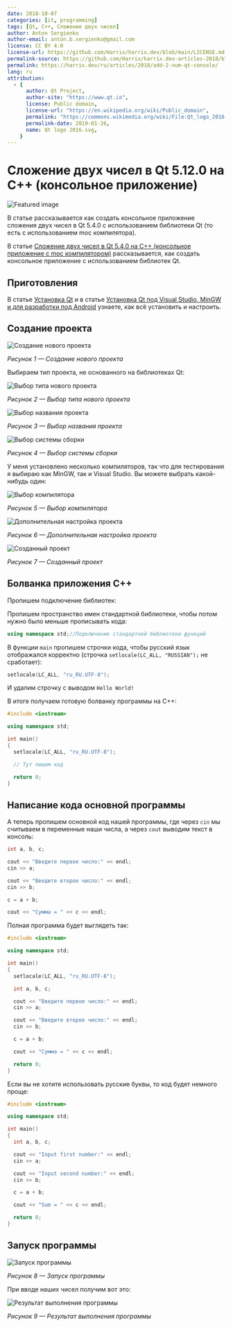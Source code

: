 ```yaml
---
date: 2018-10-07
categories: [it, programming]
tags: [Qt, C++, Сложение двух чисел]
author: Anton Sergienko
author-email: anton.b.sergienko@gmail.com
license: CC BY 4.0
license-url: https://github.com/Harrix/harrix.dev/blob/main/LICENSE.md
permalink-source: https://github.com/Harrix/harrix.dev-articles-2018/blob/main/add-2-num-qt-console/add-2-num-qt-console.md
permalink: https://harrix.dev/ru/articles/2018/add-2-num-qt-console/
lang: ru
attribution:
  - {
      author: Qt Project,
      author-site: "https://www.qt.io",
      license: Public domain,
      license-url: "https://en.wikipedia.org/wiki/Public_domain",
      permalink: "https://commons.wikimedia.org/wiki/File:Qt_logo_2016.svg",
      permalink-date: 2019-01-26,
      name: Qt logo 2016.svg,
    }
---
```


# Сложение двух чисел в Qt 5.12.0 на C++ (консольное приложение)

![Featured image](featured-image.svg)

В статье рассказывается как создать консольное приложение сложения двух чисел в Qt 5.4.0 с использованием библиотеки Qt (то есть с использованием moc компилятора).

В статье [Сложение двух чисел в Qt 5.4.0 на C++ (консольное приложение c moc компилятором)](https://github.com/Harrix/harrix.dev-articles-2015/blob/main/add-2-num-qt-moc-console/add-2-num-qt-moc-console.md)<!-- https://harrix.dev/ru/articles/2015/add-2-num-qt-moc-console/ --> рассказывается, как создать консольное приложение с использованием библиотек Qt.

## Приготовления

В статье [Установка Qt](https://github.com/Harrix/harrix.dev-articles-2018/blob/main/install-qt-mingw/install-qt-mingw.md)<!-- https://harrix.dev/ru/articles/2018/install-qt-mingw/ --> и в статье [Установка Qt под Visual Studio, MinGW и для разработки под Android](https://github.com/Harrix/harrix.dev-articles-2018/blob/main/install-qt-advanced/install-qt-advanced.md)<!-- https://harrix.dev/ru/articles/2018/install-qt-advanced/ --> узнаете, как всё установить и настроить.

## Создание проекта

![Создание нового проекта](img/new-project_01.png)

_Рисунок 1 — Создание нового проекта_

Выбираем тип проекта, не основанного на библиотеках Qt:

![Выбор типа нового проекта](img/new-project_02.png)

_Рисунок 2 — Выбор типа нового проекта_

![Выбор названия проекта](img/new-project_03.png)

_Рисунок 3 — Выбор названия проекта_

![Выбор системы сборки](img/new-project_04.png)

_Рисунок 4 — Выбор системы сборки_

У меня установлено несколько компиляторов, так что для тестирования я выбираю как MinGW, так и Visual Studio. Вы можете выбрать какой-нибудь один:

![Выбор компилятора](img/new-project_05.png)

_Рисунок 5 — Выбор компилятора_

![Дополнительная настройка проекта](img/new-project_06.png)

_Рисунок 6 — Дополнительная настройка проекта_

![Созданный проект](img/new-project_07.png)

_Рисунок 7 — Созданный проект_

## Болванка приложения C++

Пропишем подключение библиотек:

Пропишем пространство имен стандартной библиотеки, чтобы потом нужно было меньше прописывать кода:

```cpp
using namespace std;//Подключение стандартной библиотеки функций
```

В функции `main` пропишем строчки кода, чтобы русский язык отображался корректно (строчка `setlocale(LC_ALL, "RUSSIAN");` не сработает):

```cpp
setlocale(LC_ALL, "ru_RU.UTF-8");
```

И удалим строчку с выводом `Hello World!`

В итоге получаем готовую болванку программы на C++:

```cpp
#include <iostream>

using namespace std;

int main()
{
  setlocale(LC_ALL, "ru_RU.UTF-8");

  // Тут пишем код

  return 0;
}
```

## Написание кода основной программы

А теперь пропишем основной код нашей программы, где через `cin` мы считываем в переменные наши числа, а через `cout` выводим текст в консоль:

```cpp
int a, b, c;

cout << "Введите первое число:" << endl;
cin >> a;

cout << "Введите второе число:" << endl;
cin >> b;

c = a + b;

cout << "Сумма = " << c << endl;
```

Полная программа будет выглядеть так:

```cpp
#include <iostream>

using namespace std;

int main()
{
  setlocale(LC_ALL, "ru_RU.UTF-8");

  int a, b, c;

  cout << "Введите первое число:" << endl;
  cin >> a;

  cout << "Введите второе число:" << endl;
  cin >> b;

  c = a + b;

  cout << "Сумма = " << c << endl;

  return 0;
}
```

Если вы не хотите использовать русские буквы, то код будет немного проще:

```cpp
#include <iostream>

using namespace std;

int main()
{
  int a, b, c;

  cout << "Input first number:" << endl;
  cin >> a;

  cout << "Input second number:" << endl;
  cin >> b;

  c = a + b;

  cout << "Sum = " << c << endl;

  return 0;
}
```

## Запуск программы

![Запуск программы](img/run_01.png)

_Рисунок 8 — Запуск программы_

При вводе наших чисел получим вот это:

![Результат выполнения программы](img/run_02.png)

_Рисунок 9 — Результат выполнения программы_
